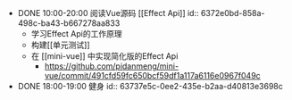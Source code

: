 - DONE 10:00-20:00 阅读Vue源码 [[Effect Api]]
  id:: 6372e0bd-858a-498c-ba43-b667278aa833
	- 学习Effect Api的工作原理
	- 构建[[单元测试]]
	- 在 [[mini-vue]] 中实现简化版的Effect Api
		- https://github.com/pidanmeng/mini-vue/commit/491cfd59fc650bcf59df1a117a6116e0967f049c
- DONE 18:00-19:00 健身
  id:: 63737e5c-0ee2-435e-b2aa-d40813e3698c